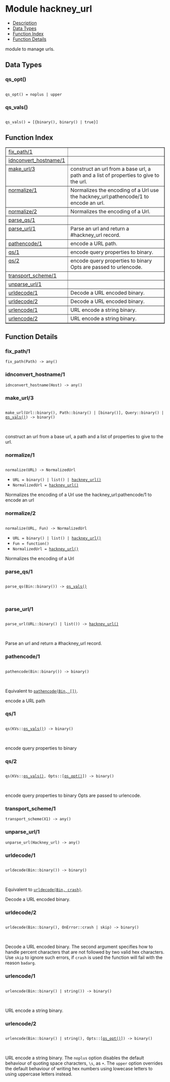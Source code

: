 

# Module hackney_url #
* [Description](#description)
* [Data Types](#types)
* [Function Index](#index)
* [Function Details](#functions)

module to manage urls.

<a name="types"></a>

## Data Types ##




### <a name="type-qs_opt">qs_opt()</a> ###


<pre><code>
qs_opt() = noplus | upper
</code></pre>




### <a name="type-qs_vals">qs_vals()</a> ###


<pre><code>
qs_vals() = [{binary(), binary() | true}]
</code></pre>

<a name="index"></a>

## Function Index ##


<table width="100%" border="1" cellspacing="0" cellpadding="2" summary="function index"><tr><td valign="top"><a href="#fix_path-1">fix_path/1</a></td><td></td></tr><tr><td valign="top"><a href="#idnconvert_hostname-1">idnconvert_hostname/1</a></td><td></td></tr><tr><td valign="top"><a href="#make_url-3">make_url/3</a></td><td> construct an url from a base url, a path and a list of
properties to give to the url.</td></tr><tr><td valign="top"><a href="#normalize-1">normalize/1</a></td><td>Normalizes the encoding of a Url
use the hackney_url:pathencode/1 to encode an url.</td></tr><tr><td valign="top"><a href="#normalize-2">normalize/2</a></td><td>Normalizes the encoding of a Url.</td></tr><tr><td valign="top"><a href="#parse_qs-1">parse_qs/1</a></td><td></td></tr><tr><td valign="top"><a href="#parse_url-1">parse_url/1</a></td><td>Parse an url and return a #hackney_url record.</td></tr><tr><td valign="top"><a href="#pathencode-1">pathencode/1</a></td><td>encode a URL path.</td></tr><tr><td valign="top"><a href="#qs-1">qs/1</a></td><td>encode query properties to binary.</td></tr><tr><td valign="top"><a href="#qs-2">qs/2</a></td><td>encode query properties to binary
Opts are passed to urlencode.</td></tr><tr><td valign="top"><a href="#transport_scheme-1">transport_scheme/1</a></td><td></td></tr><tr><td valign="top"><a href="#unparse_url-1">unparse_url/1</a></td><td></td></tr><tr><td valign="top"><a href="#urldecode-1">urldecode/1</a></td><td>Decode a URL encoded binary.</td></tr><tr><td valign="top"><a href="#urldecode-2">urldecode/2</a></td><td>Decode a URL encoded binary.</td></tr><tr><td valign="top"><a href="#urlencode-1">urlencode/1</a></td><td>URL encode a string binary.</td></tr><tr><td valign="top"><a href="#urlencode-2">urlencode/2</a></td><td>URL encode a string binary.</td></tr></table>


<a name="functions"></a>

## Function Details ##

<a name="fix_path-1"></a>

### fix_path/1 ###

`fix_path(Path) -> any()`

<a name="idnconvert_hostname-1"></a>

### idnconvert_hostname/1 ###

`idnconvert_hostname(Host) -> any()`

<a name="make_url-3"></a>

### make_url/3 ###

<pre><code>
make_url(Url::binary(), Path::binary() | [binary()], Query::binary() | <a href="#type-qs_vals">qs_vals()</a>) -&gt; binary()
</code></pre>
<br />

construct an url from a base url, a path and a list of
properties to give to the url.

<a name="normalize-1"></a>

### normalize/1 ###

<pre><code>
normalize(URL) -&gt; NormalizedUrl
</code></pre>

<ul class="definitions"><li><code>URL = binary() | list() | <a href="#type-hackney_url">hackney_url()</a></code></li><li><code>NormalizedUrl = <a href="#type-hackney_url">hackney_url()</a></code></li></ul>

Normalizes the encoding of a Url
use the hackney_url:pathencode/1 to encode an url

<a name="normalize-2"></a>

### normalize/2 ###

<pre><code>
normalize(URL, Fun) -&gt; NormalizedUrl
</code></pre>

<ul class="definitions"><li><code>URL = binary() | list() | <a href="#type-hackney_url">hackney_url()</a></code></li><li><code>Fun = function()</code></li><li><code>NormalizedUrl = <a href="#type-hackney_url">hackney_url()</a></code></li></ul>

Normalizes the encoding of a Url

<a name="parse_qs-1"></a>

### parse_qs/1 ###

<pre><code>
parse_qs(Bin::binary()) -&gt; <a href="#type-qs_vals">qs_vals()</a>
</code></pre>
<br />

<a name="parse_url-1"></a>

### parse_url/1 ###

<pre><code>
parse_url(URL::binary() | list()) -&gt; <a href="#type-hackney_url">hackney_url()</a>
</code></pre>
<br />

Parse an url and return a #hackney_url record.

<a name="pathencode-1"></a>

### pathencode/1 ###

<pre><code>
pathencode(Bin::binary()) -&gt; binary()
</code></pre>
<br />

Equivalent to [`pathencode(Bin, [])`](#pathencode-2).

encode a URL path

<a name="qs-1"></a>

### qs/1 ###

<pre><code>
qs(KVs::<a href="#type-qs_vals">qs_vals()</a>) -&gt; binary()
</code></pre>
<br />

encode query properties to binary

<a name="qs-2"></a>

### qs/2 ###

<pre><code>
qs(KVs::<a href="#type-qs_vals">qs_vals()</a>, Opts::[<a href="#type-qs_opt">qs_opt()</a>]) -&gt; binary()
</code></pre>
<br />

encode query properties to binary
Opts are passed to urlencode.

<a name="transport_scheme-1"></a>

### transport_scheme/1 ###

`transport_scheme(X1) -> any()`

<a name="unparse_url-1"></a>

### unparse_url/1 ###

`unparse_url(Hackney_url) -> any()`

<a name="urldecode-1"></a>

### urldecode/1 ###

<pre><code>
urldecode(Bin::binary()) -&gt; binary()
</code></pre>
<br />

Equivalent to [`urldecode(Bin, crash)`](#urldecode-2).

Decode a URL encoded binary.

<a name="urldecode-2"></a>

### urldecode/2 ###

<pre><code>
urldecode(Bin::binary(), OnError::crash | skip) -&gt; binary()
</code></pre>
<br />

Decode a URL encoded binary.
The second argument specifies how to handle percent characters that are not
followed by two valid hex characters. Use `skip` to ignore such errors,
if `crash` is used the function will fail with the reason `badarg`.

<a name="urlencode-1"></a>

### urlencode/1 ###

<pre><code>
urlencode(Bin::binary() | string()) -&gt; binary()
</code></pre>
<br />

URL encode a string binary.

<a name="urlencode-2"></a>

### urlencode/2 ###

<pre><code>
urlencode(Bin::binary() | string(), Opts::[<a href="#type-qs_opt">qs_opt()</a>]) -&gt; binary()
</code></pre>
<br />

URL encode a string binary.
The `noplus` option disables the default behaviour of quoting space
characters, `\s`, as `+`. The `upper` option overrides the default behaviour
of writing hex numbers using lowecase letters to using uppercase letters
instead.

